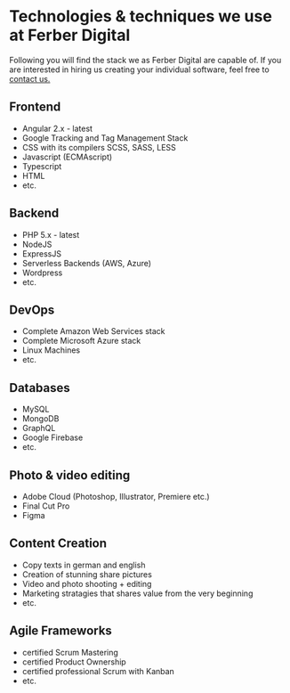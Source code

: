 # Technologies & techniques we use at Ferber Digital

Following you will find the stack we as Ferber Digital are capable of. If you are interested in hiring us creating your individual software, feel free to [contact us.](mailto:kontakt@ferber.digital)

## Frontend

- Angular 2.x - latest
- Google Tracking and Tag Management Stack
- CSS with its compilers SCSS, SASS, LESS
- Javascript (ECMAscript)
- Typescript
- HTML
- etc.

## Backend

- PHP 5.x - latest
- NodeJS
- ExpressJS
- Serverless Backends (AWS, Azure)
- Wordpress
- etc.

## DevOps

- Complete Amazon Web Services stack
- Complete Microsoft Azure stack
- Linux Machines
- etc.

## Databases

- MySQL
- MongoDB
- GraphQL
- Google Firebase
- etc.

## Photo & video editing

- Adobe Cloud (Photoshop, Illustrator, Premiere etc.)
- Final Cut Pro
- Figma

## Content Creation

- Copy texts in german and english
- Creation of stunning share pictures
- Video and photo shooting + editing
- Marketing stratagies that shares value from the very beginning
- etc.

## Agile Frameworks

- certified Scrum Mastering
- certified Product Ownership
- certified professional Scrum with Kanban
- etc.
